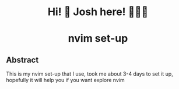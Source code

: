<h1 align="center">
Hi! 👋  Josh here! 🙋🏽‍♂️
</h1>

<h1 align="center">
nvim set-up

## Abstract

This is my nvim set-up that I use, took me about 3-4 days to set it up, hopefully it will help you if you want explore nvim
